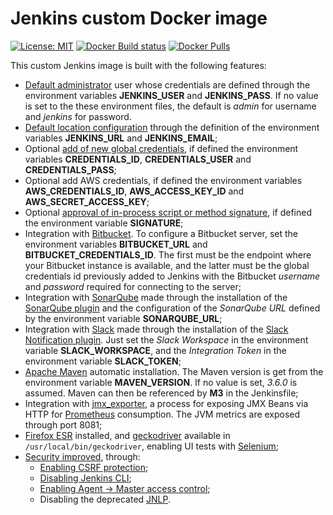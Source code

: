 # Jenkins custom Docker image

[![License: MIT](https://img.shields.io/badge/License-MIT-yellow.svg)](https://opensource.org/licenses/MIT) [![Docker Build status](https://img.shields.io/docker/build/esignbr/myjenkins.svg)](https://hub.docker.com/r/esignbr/myjenkins/builds) [![Docker Pulls](https://img.shields.io/docker/pulls/esignbr/myjenkins.svg)](https://hub.docker.com/r/esignbr/myjenkins)

This custom Jenkins image is built with the following features:

- [Default administrator](scripts/default-user.groovy) user whose credentials are defined through the environment variables **JENKINS_USER** and **JENKINS_PASS**. If no value is set to the these environment files, the default is *admin* for username and *jenkins* for password.
- [Default location configuration](scripts/config-location.groovy) through the definition of the environment variables **JENKINS_URL** and **JENKINS_EMAIL**;
- Optional [add of new global credentials](https://jenkins.io/doc/book/using/using-credentials/#adding-new-global-credentials), if defined the environment variables **CREDENTIALS_ID**, **CREDENTIALS_USER** and **CREDENTIALS_PASS**;
- Optional add AWS credentials, if defined the environment variables **AWS_CREDENTIALS_ID**, **AWS_ACCESS_KEY_ID** and **AWS_SECRET_ACCESS_KEY**;
- Optional [approval of in-process script or method signature](https://jenkins.io/doc/book/managing/script-approval), if defined the environment variable **SIGNATURE**;
- Integration with [Bitbucket](https://www.atlassian.com/software/bitbucket). To configure a Bitbucket server, set the environment variables **BITBUCKET_URL** and **BITBUCKET_CREDENTIALS_ID**. The first must be the endpoint where your Bitbucket instance is available, and the latter must be the global credentials id previously added to Jenkins with the Bitbucket *username* and *password* required for connecting to the server;
- Integration with [SonarQube](https://www.sonarqube.org) made through the installation of the [SonarQube plugin](https://plugins.jenkins.io/sonar) and the configuration of the *SonarQube URL* defined by the environment variable **SONARQUBE_URL**;
- Integration with [Slack](https://slack.com) made through the installation of the [Slack Notification plugin](https://plugins.jenkins.io/slack). Just set the *Slack Workspace* in the environment variable **SLACK_WORKSPACE**, and the *Integration Token* in the environment variable **SLACK_TOKEN**;
- [Apache Maven](https://maven.apache.org) automatic installation. The Maven version is get from the environment variable **MAVEN_VERSION**. If no value is set, *3.6.0* is assumed. Maven can then be referenced by **M3** in the Jenkinsfile;
- Integration with [jmx_exporter](https://github.com/prometheus/jmx_exporter), a process for exposing JMX Beans via HTTP for [Prometheus](https://prometheus.io) consumption. The JVM metrics are exposed through port 8081;
- [Firefox ESR](https://www.mozilla.org/en-US/firefox/organizations) installed, and [geckodriver](https://github.com/mozilla/geckodriver) available in `/usr/local/bin/geckodriver`, enabling UI tests with [Selenium](https://www.seleniumhq.org);
- [Security improved](scripts/harden-jenkins.groovy), through:
  - [Enabling CSRF protection](https://wiki.jenkins.io/display/JENKINS/CSRF+Protection);
  - [Disabling Jenkins CLI](https://support.cloudbees.com/hc/en-us/articles/234709648-Disable-Jenkins-CLI);
  - [Enabling Agent -> Master access control](https://wiki.jenkins.io/display/JENKINS/Slave+To+Master+Access+Control);
  - Disabling the deprecated [JNLP](https://en.wikipedia.org/wiki/Java_Web_Start#Java_Network_Launching_Protocol_(JNLP)).
